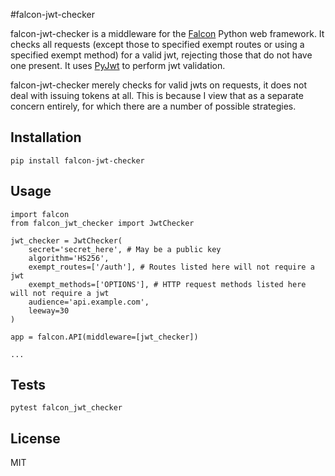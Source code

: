 #falcon-jwt-checker

falcon-jwt-checker is a middleware for the [Falcon](https://falconframework.org/) Python web framework. It checks all requests (except those to specified exempt routes or using a specified exempt method) for a valid jwt, rejecting those that do not have one present. It uses [PyJwt](https://github.com/jpadilla/pyjwt) to perform jwt validation.

falcon-jwt-checker merely checks for valid jwts on requests, it does not deal with issuing tokens at all. This is because I view that as a separate concern entirely, for which there are a number of possible strategies.
 
## Installation

```
pip install falcon-jwt-checker
```

## Usage

```
import falcon
from falcon_jwt_checker import JwtChecker

jwt_checker = JwtChecker(
    secret='secret_here', # May be a public key
    algorithm='HS256',
    exempt_routes=['/auth'], # Routes listed here will not require a jwt
    exempt_methods=['OPTIONS'], # HTTP request methods listed here will not require a jwt
    audience='api.example.com',
    leeway=30
)

app = falcon.API(middleware=[jwt_checker])

...
```
 
## Tests

```
pytest falcon_jwt_checker
```
 
## License

MIT